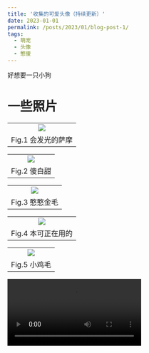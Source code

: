 ```yaml
---
title: '收集的可爱头像（持续更新）'
date: 2023-01-01
permalink: /posts/2023/01/blog-post-1/
tags:
  - 萌宠
  - 头像
  - 憨傻
---
```

好想要一只小狗

一些照片
======

<table width="100%" border="0" cellspacing="0" cellpadding="0">
  <tr>
    <td align="center"><img src="/images/cute profile  photo-1.PNG"/> </td>
  </tr>
  <tr>
    <td align="center">Fig.1 会发光的萨摩</td>
  </tr>
</table>

<table width="100%" border="0" cellspacing="0" cellpadding="0">
  <tr>
    <td align="center"><img src="/images/cute profile  photo-2.PNG"/> </td>
  </tr>
  <tr>
    <td align="center">Fig.2 傻白甜</td>
  </tr>
</table>
<table width="100%" border="0" cellspacing="0" cellpadding="0">
  <tr>
    <td align="center"><img src="/images/cute profile  photo-3.PNG"/> </td>
  </tr>
  <tr>
    <td align="center">Fig.3 憨憨金毛</td>
  </tr>
</table>

<table width="100%" border="0" cellspacing="0" cellpadding="0">
  <tr>
    <td align="center"><img src="/images/cute profile  photo-4.PNG"/> </td>
  </tr>
  <tr>
    <td align="center">Fig.4 本可正在用的</td>
  </tr>
</table><table width="100%" border="0" cellspacing="0" cellpadding="0">
  <tr>
    <td align="center"><img src="/images/cute profile  photo-5.PNG"/> </td>
  </tr>
  <tr>
    <td align="center">Fig.5 小鸡毛</td>
  </tr>
</table>

<table width="100%" border="0" cellspacing="0" cellpadding="0">
  <body>
       <video loop="loop" controls="controls" poster="">
	   <source src="/images/cute profile  video-6.MP4" type="video/mp4"></source></video>
    </body>
</table>
